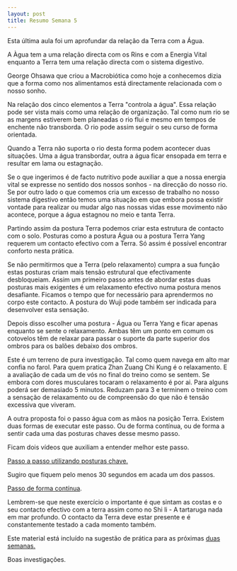 ```yaml
---
layout: post
title: Resumo Semana 5
---
```


Esta última aula foi um aprofundar da relação da Terra com a Água. 

A Àgua tem a uma relação directa com os Rins e com a Energia Vital
enquanto a Terra tem uma relação directa com o sistema digestivo. 

George Ohsawa que criou a Macrobiótica como hoje a conhecemos dizia que
a forma como nos alimentamos está directamente relacionada com o nosso
sonho. 

Na relação dos cinco elementos a Terra "controla a água". Essa relação
pode ser vista mais como uma relação de organização. Tal como num rio se
as margens estiverem bem planeadas o rio flui e mesmo em tempos de
enchente não transborda. O rio pode assim seguir o seu curso de forma
orientada. 

Quando a Terra não suporta o rio desta forma podem acontecer duas
situações. Uma a água transbordar, outra a água ficar ensopada em terra
e resultar em lama ou estagnação. 

Se o que ingerimos é de facto nutritivo pode auxiliar a que a nossa
energia vital se expresse no sentido dos nossos sonhos - na direcção do
nosso rio. Se por outro lado o que comemos cria um excesso de trabalho no
nosso sistema digestivo então temos uma situação em que embora possa
existir vontade para realizar ou mudar algo nas nossas vidas esse
movimento não acontece, porque a água estagnou no meio e tanta Terra. 

Partindo assim da postura Terra podemos criar esta estrutura de contacto
com o solo. Posturas como a postura Água ou a postura Terra Yang requerem
um contacto efectivo com a Terra. Só assim é possível encontrar conforto
nesta prática. 

Se não permitirmos que a Terra (pelo relaxamento) cumpra a sua função
estas posturas criam mais tensão estrutural que efectivamente
desbloqueiam. Assim um primeiro passo antes de abordar estas duas posturas
mais exigentes é um relaxamento efectivo numa postura menos desafiante.
Ficamos o tempo que for necessário para aprendermos no corpo este
contacto. A postura do Wuji pode também ser indicada para desenvolver esta
sensação. 

Depois disso escolher uma postura - Água ou Terra Yang e ficar apenas
enquanto se sente o relaxamento. Ambas têm um ponto em comum os cotovelos
têm de relaxar para passar o suporte da parte superior dos ombros para os
balões debaixo dos ombros. 

Este é um terreno de pura investigação. Tal como quem navega em alto mar
confia no farol. Para quem pratica Zhan Zuang Chi Kung é o relaxamento.
E a avaliação de cada um de vós no final do treino como se sentem. Se
embora com dores musculares tocaram o relaxamento é por ai. Para alguns
poderá ser demasiado 5 minutos. Reduzam para 3 e terminem o treino com
a sensação de relaxamento ou de compreensão do que não é tensão excessiva
que viveram.

A outra proposta foi o passo água com as mãos na posição Terra. Existem
duas formas de executar este passo. Ou de forma contínua, ou de forma
a sentir cada uma das posturas chaves desse mesmo passo. 

Ficam dois vídeos que auxiliam a entender melhor este passo.

[Passo a passo utilizando posturas
chave.](https://s3-eu-west-1.amazonaws.com/ck-language/exercicios/passo-terra-ex1.mp4)

Sugiro que fiquem pelo menos 30 segundos em acada um dos passos.

[Passo de forma
contínua](https://s3-eu-west-1.amazonaws.com/ck-language/exercicios/passo-terra-ex2.mp4). 

Lembrem-se que neste exercício o importante é que sintam as costas e o seu
contacto efectivo com a terra assim como no Shi li - A tartaruga nada em
mar profundo. O contacto da Terra deve estar presente e é constantemente
testado a cada momento também.

Este material está incluído na sugestão de prática para as próximas [duas
semanas.](https://s3-eu-west-1.amazonaws.com/ckdojo-habits/HaJAn2014/avancadas/semana6-8.pdf)

Boas investigações.
